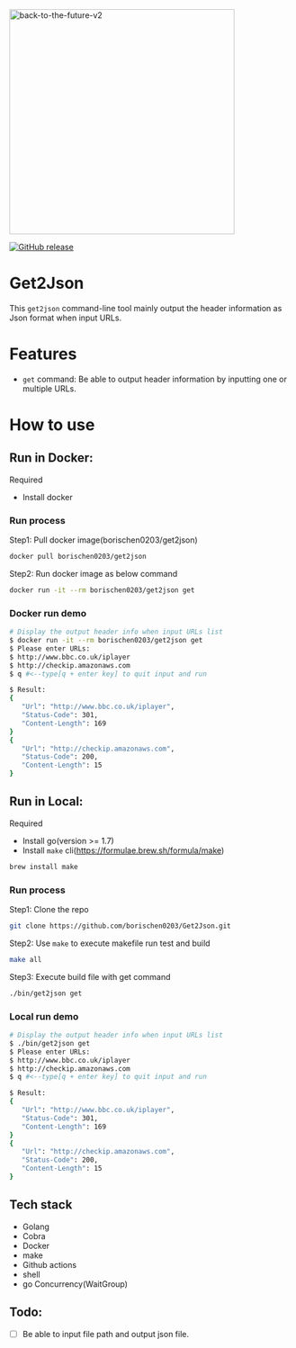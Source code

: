<img src="https://raw.githubusercontent.com/scraly/gophers/main/back-to-the-future-v2.png" alt="back-to-the-future-v2" width=400>

<p align="Left">
  <p align="Left">
    <a href="https://github.com/borischen0203/litclock/actions/workflows/go.yml"><img alt="GitHub release" src="https://github.com/borischen0203/Get2Json/actions/workflows/go.yml/badge.svg?logo=github&style=flat-square"></a>
  </p>
</p>


# Get2Json
This `get2json` command-line tool mainly output the header information as Json format when input URLs.

# Features
- `get` command: Be able to output header information by inputting one or multiple URLs.


# How to use

## Run in Docker:
Required
- Install docker

### Run process
Step1: Pull docker image(borischen0203/get2json)
```bash
docker pull borischen0203/get2json
```
Step2:  Run docker image as below command
```bash
docker run -it --rm borischen0203/get2json get
```

### Docker run demo
```bash
# Display the output header info when input URLs list
$ docker run -it --rm borischen0203/get2json get
$ Please enter URLs:
$ http://www.bbc.co.uk/iplayer
$ http://checkip.amazonaws.com
$ q #<--type[q + enter key] to quit input and run

$ Result:
{
   "Url": "http://www.bbc.co.uk/iplayer",
   "Status-Code": 301,
   "Content-Length": 169
}
{
   "Url": "http://checkip.amazonaws.com",
   "Status-Code": 200,
   "Content-Length": 15
}
```


## Run in Local:

Required
- Install go(version >= 1.7)
- Install `make` cli(https://formulae.brew.sh/formula/make)
```bash
brew install make
```

### Run process
Step1: Clone the repo
```bash
git clone https://github.com/borischen0203/Get2Json.git
```
Step2: Use `make` to execute makefile run test and build
```bash
make all
```
Step3: Execute build file with get command
```bash
./bin/get2json get
```

### Local run demo
```bash
# Display the output header info when input URLs list
$ ./bin/get2json get
$ Please enter URLs:
$ http://www.bbc.co.uk/iplayer
$ http://checkip.amazonaws.com
$ q #<--type[q + enter key] to quit input and run

$ Result:
{
   "Url": "http://www.bbc.co.uk/iplayer",
   "Status-Code": 301,
   "Content-Length": 169
}
{
   "Url": "http://checkip.amazonaws.com",
   "Status-Code": 200,
   "Content-Length": 15
}
```

## Tech stack
- Golang
- Cobra
- Docker
- make
- Github actions
- shell
- go Concurrency(WaitGroup)

## Todo:
- [ ] Be able to input file path and output json file.